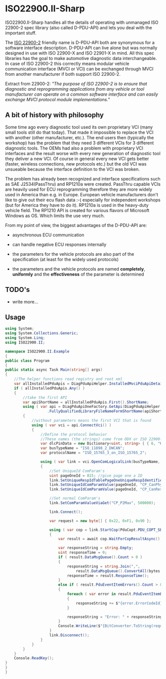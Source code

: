 # ISO22900.II-Sharp

ISO22900.II-Sharp handles all the details of operating with unmanaged ISO 22900-2 spec library (also called D-PDU-API) and lets you deal with the important stuff.

The [ISO 22900-2](https://www.iso.org/standard/62490.html) friendly name is D-PDU-API both are synonymous for a software interface description. D-PDU-API can live alone but was normally designed in use with ISO 22900-X and ISO 22901-X in mind. All this spec libraries has the goal to make automotive diagnostic data interchangeable. In case of ISO 22900-2 this correctly means modular vehicle communication interface (MVCI or VCI) can be exchanged through MVCI from another manufacturer if both support ISO 22900-2.

Extract from 22900-2: *"The purpose of ISO 22900-2 is to ensure that diagnostic and reprogramming applications from any vehicle or tool manufacturer can operate on a common software interface and can easily exchange MVCI protocol module implementations."*

## A bit of history with philosophy

Some time ago every diagnostic tool used its own proprietary VCI (many small tools still do that today). That made it impossible to replace the VCI with another (other manufacturer, etc.). The end users then (typically the workshop) has the problem that they need 3 different VCIs for 3 different diagnostic tools. The OEMs had also a problem with proprietary VCI interfaces and the result worse with every new generation of diagnostic tool they deliver a new VCI. Of course in general every new VCI gets better (faster, wireless connections, new protocols etc.) but the old VCI was unsueable because the interface definition to the VCI was broken. 

The problem has already been recognized and interface specifications such as SAE J2534(PassThru) and RP1210a were created. PassThru capable VCIs are heavily used for ECU reprogramming therefore they are more widely used in America than e.g. in Europe. European vehicle manufacturers don't like to give out their ecu flash data :-(  especially for independent workshops (but for America they have to do it). RP1210a is used in the heavy-duty vehicle field. The RP1210 API is created for various flavors of Microsoft Windows as OS. Which limits the use very much.

From my point of view, the biggest advantages of the D-PDU-API are:

- asynchronous ECU communication

- can handle negative ECU responses internally

- the parameters for the vehicle protocols are also part of the specification (at least for the widely used protocols)

- the parameters and the vehicle protocols are named **completely**, **uniformly** and the **effectiveness** of the parameter is determined

## TODO's

- write more...

## Usage

```csharp
using System;
using System.Collections.Generic;
using System.Linq;
using ISO22900.II;

namespace ISO22900.II.Example
{
public class Program
{
public static async Task Main(string[] args)
{
    //The helper functions read registry and root xml
    var allInstalledPduApis = DiagPduApiHelper.InstalledMvciPduApiDetails().ToList();
    if ( allInstalledPduApis.Any() )
    {
        //take the first API
        var apiShortName = allInstalledPduApis.First().ShortName;
        using ( var api = DiagPduApiOneFactory.GetApi(DiagPduApiHelper
                   .FullyQualifiedLibraryFileNameFormShortName(apiShortName)) )
        {
            //without parameters means the first VCI that is found
            using ( var vci = api.ConnectVci() )
            {
                //Define the protocol behavior
                //These names (the strings) come from ODX or ISO 22900-2
                var dlcPinData = new Dictionary<uint, string> { { 6, "HI" }, { 14, "LOW" } };
                var busTypeName = "ISO_11898_2_DWCAN";
                var protocolName = "ISO_15765_3_on_ISO_15765_2";

                using ( var link = vci.OpenComLogicalLink(busTypeName, protocolName, dlcPinData.ToList()) )
                {
                    //Set UniqueId ComParam's
                    uint pageOneId = 815; //give page one a ID  
                    link.SetUniqueRespIdTablePageOneUniqueRespIdentifier(pageOneId);
                    link.SetUniqueIdComParamValue(pageOneId, "CP_CanPhysReqId", 0x7E0);
                    link.SetUniqueIdComParamValue(pageOneId, "CP_CanRespUSDTId", 0x7E8);

                    //Set normal ComParam's
                    link.SetComParamValueViaGet("CP_P2Max", 500000);

                    link.Connect();

                    var request = new byte[] { 0x22, 0xF1, 0x90 };

                    using ( var cop = link.StartCop(PduCopt.PDU_COPT_SENDRECV, 1, 1, request) )
                    {
                        var result = await cop.WaitForCopResultAsync();

                        var responseString = string.Empty;
                        uint responseTime = 0;
                        if ( result.DataMsgQueue().Count > 0 )
                        {
                            responseString = string.Join(",", 
                                result.DataMsgQueue().ConvertAll(bytes => { return BitConverter.ToString(bytes); }));
                            responseTime = result.ResponseTime();
                        }
                        else if ( result.PduEventItemErrors().Count > 0 )
                        {
                            foreach ( var error in result.PduEventItemErrors() )
                            {
                                responseString += $"{error.ErrorCodeId}" + $" ({error.ExtraErrorInfoId})";
                            }

                            responseString = "Error: " + responseString;
                        }
                        Console.WriteLine($"{BitConverter.ToString(request)} | {responseString}  | {responseTime}µs");
                    }
                    link.Disconnect();
                }
            }
        }
    }
    Console.ReadKey();
}
}
}
```
